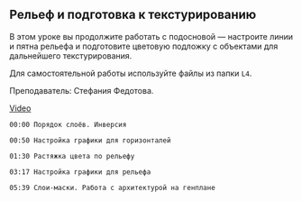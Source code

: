 ## Рельеф и подготовка к текстурированию

В этом уроке вы продолжите работать с подосновой — настроите линии и пятна рельефа и подготовите цветовую подложку с объектами для дальнейшего текстурирования. 

Для самостоятельной работы используйте файлы из папки `L4`. 

Преподаватель: Стефания Федотова.

[Video](https://player.softculture.cc/embed/PSH/PSH_72.17.10_L4-2_Subbase_Preparation)

``` chapters
00:00 Порядок слоёв. Инверсия

00:50 Настройка графики для горизонталей

01:30 Растяжка цвета по рельефу

03:17 Настройка графики для рельефа

05:39 Слои-маски. Работа с архитектурой на генплане
```